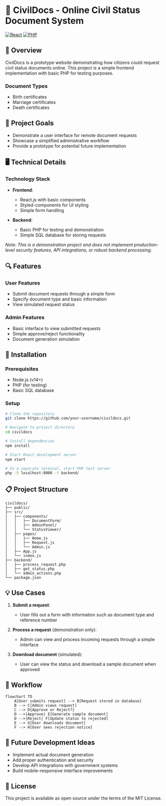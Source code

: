 # 🔷 CivilDocs - Online Civil Status Document System

[![React](https://img.shields.io/badge/React-17.0.2-61dafb.svg)](https://reactjs.org/)
[![PHP](https://img.shields.io/badge/PHP-8.0+-777BB4.svg)](https://www.php.net/)

## 📜 Overview

CivilDocs is a prototype website demonstrating how citizens could request civil status documents online. This project is a simple frontend implementation with basic PHP for testing purposes.

### Document Types
- Birth certificates
- Marriage certificates
- Death certificates

## 🎯 Project Goals

- Demonstrate a user interface for remote document requests
- Showcase a simplified administrative workflow
- Provide a prototype for potential future implementation

## 🖥️ Technical Details

### Technology Stack
- **Frontend**: 
  - React.js with basic components
  - Styled-components for UI styling
  - Simple form handling

- **Backend**:
  - Basic PHP for testing and demonstration
  - Simple SQL database for storing requests

*Note: This is a demonstration project and does not implement production-level security features, API integrations, or robust backend processing.*

## 🔍 Features

### User Features
- Submit document requests through a simple form
- Specify document type and basic information
- View simulated request status

### Admin Features
- Basic interface to view submitted requests
- Simple approve/reject functionality
- Document generation simulation

## 🚀 Installation

### Prerequisites
- Node.js (v14+)
- PHP (for testing)
- Basic SQL database

### Setup
```bash
# Clone the repository
git clone https://github.com/your-username/civildocs.git

# Navigate to project directory
cd civildocs

# Install dependencies
npm install

# Start React development server
npm start

# In a separate terminal, start PHP test server
php -S localhost:8000 -t backend/
```

## 📋 Project Structure

```
civildocs/
├── public/
├── src/
│   ├── components/
│   │   ├── DocumentForm/
│   │   ├── AdminPanel/
│   │   └── StatusViewer/
│   ├── pages/
│   │   ├── Home.js
│   │   ├── Request.js
│   │   └── Admin.js
│   ├── App.js
│   └── index.js
├── backend/
│   ├── process_request.php
│   ├── get_status.php
│   └── admin_actions.php
└── package.json
```

## 💡 Use Cases

1. **Submit a request**:
   - User fills out a form with information such as document type and reference number

2. **Process a request** (demonstration only):
   - Admin can view and process incoming requests through a simple interface

3. **Download document** (simulated):
   - User can view the status and download a sample document when approved

## 🔄 Workflow

```mermaid
flowchart TD
    A[User submits request] --> B[Request stored in database]
    B --> C[Admin views request]
    C --> D{Approve or Reject?}
    D -->|Approve| E[Generate sample document]
    D -->|Reject| F[Update status to rejected]
    E --> G[User downloads document]
    F --> H[User sees rejection notice]
```

## 🔮 Future Development Ideas

- Implement actual document generation
- Add proper authentication and security
- Develop API integrations with government systems
- Build mobile-responsive interface improvements

## 📄 License

This project is available as open source under the terms of the MIT License.
